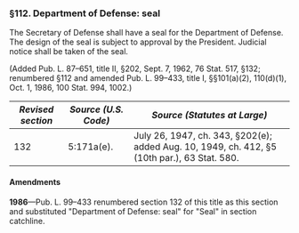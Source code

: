### §112. Department of Defense: seal ###

The Secretary of Defense shall have a seal for the Department of Defense. The design of the seal is subject to approval by the President. Judicial notice shall be taken of the seal.

(Added Pub. L. 87–651, title II, §202, Sept. 7, 1962, 76 Stat. 517, §132; renumbered §112 and amended Pub. L. 99–433, title I, §§101(a)(2), 110(d)(1), Oct. 1, 1986, 100 Stat. 994, 1002.)

|*Revised section*|*Source (U.S. Code)*|                                *Source (Statutes at Large)*                                |
|-----------------|--------------------|--------------------------------------------------------------------------------------------|
|       132       |     5:171a(e).     |July 26, 1947, ch. 343, §202(e); added Aug. 10, 1949, ch. 412, §5 (10th par.), 63 Stat. 580.|

#### Amendments ####

**1986**—Pub. L. 99–433 renumbered section 132 of this title as this section and substituted "Department of Defense: seal" for "Seal" in section catchline.